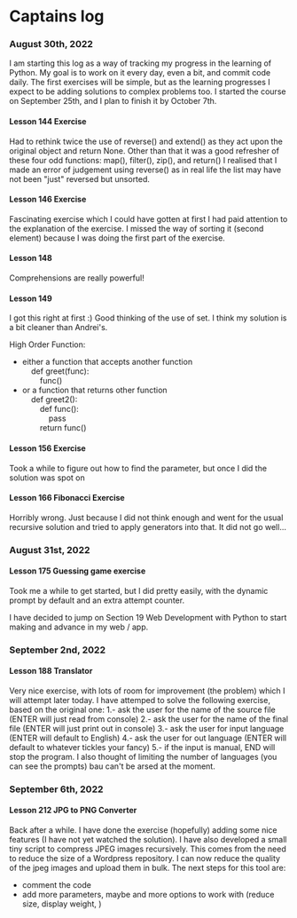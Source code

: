 # Captains log

### August 30th, 2022
I am starting  this log as a way of tracking my progress in the learning of Python.
My goal is to work on it every day, even a bit, and commit code daily.
The first exercises will be simple, but as the learning progresses I expect to be adding solutions to complex problems too.
I started the course on September 25th, and I plan to finish it by October 7th.

#### Lesson 144 Exercise
Had to rethink twice the use of reverse() and extend() as they act upon the original object and return None. Other than that it was a good refresher of these four odd functions: map(), filter(), zip(), and return()
I realised that I made an error of judgement using reverse() as in real life the list may have not been "just" reversed but unsorted.

#### Lesson 146 Exercise
Fascinating exercise which I could have gotten at first I had paid attention to the explanation of the exercise. I missed the way of sorting it (second element) because I was doing the first part of the exercise.

#### Lesson 148
Comprehensions are really powerful!

#### Lesson 149
I got this right at first :) Good thinking of the use of set. I think my solution is a bit cleaner than Andrei's.

High Order Function:
 - either a function that accepts another function<br /> 
&nbsp;&nbsp;&nbsp;&nbsp;def greet(func):<br />
&nbsp;&nbsp;&nbsp;&nbsp;&nbsp;&nbsp;&nbsp;&nbsp;func()<br />
- or a function that returns other function<br />
&nbsp;&nbsp;&nbsp;&nbsp;def greet2(): <br />
&nbsp;&nbsp;&nbsp;&nbsp;&nbsp;&nbsp;&nbsp;&nbsp;def func():<br /> 
&nbsp;&nbsp;&nbsp;&nbsp;&nbsp;&nbsp;&nbsp;&nbsp;&nbsp;&nbsp;&nbsp;&nbsp;pass<br /> 
&nbsp;&nbsp;&nbsp;&nbsp;&nbsp;&nbsp;&nbsp;&nbsp;return func()<br />

#### Lesson 156 Exercise
Took a while to figure out how to find the parameter, but once I did the solution was spot on

#### Lesson 166 Fibonacci Exercise
Horribly wrong. Just because I did not think enough and went for the usual recursive solution and tried to apply generators into that. It did not go well...

### August 31st, 2022

#### Lesson 175 Guessing game exercise
Took me a while to get started, but I did pretty easily, with the dynamic prompt by default and an extra attempt counter.

I have decided to jump on Section 19 Web Development with Python to start making and advance in my web / app.

### September 2nd, 2022

#### Lesson 188 Translator
Very nice exercise, with lots of room for improvement (the problem) which I will attempt later today. I have attemped to solve the following exercise, based on the original one:
1.- ask the user for the name of the source file (ENTER will just read from console)
2.- ask the user for the name of the final file (ENTER will just print out in console)
3.- ask the user for input language (ENTER will default to English)
4.- ask the user for out language (ENTER will default to whatever tickles your fancy)
5.- if the input is manual, END will stop the program.
I also thought of limiting the number of languages (you can see the prompts) bau can't be arsed at the moment.

### September 6th, 2022


#### Lesson 212 JPG to PNG Converter
Back after a while. I have done the exercise (hopefully) adding some nice features (I have not yet watched the solution). 
I have also developed a small tiny script to compress JPEG images recursively. This comes from the need to reduce the size of a Wordpress repository. I can now reduce the quality of the jpeg images and upload them in bulk. The next steps for this tool are:
 - comment the code
 - add more parameters, maybe and more options to work with (reduce size, display weight, ) 

